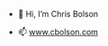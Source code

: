 - 👋 Hi, I’m Chris Bolson

- 📫 www.cbolson.com

<!---
cbolson/cbolson is a ✨ special ✨ repository because its `README.md` (this file) appears on your GitHub profile.
You can click the Preview link to take a look at your changes.
--->
